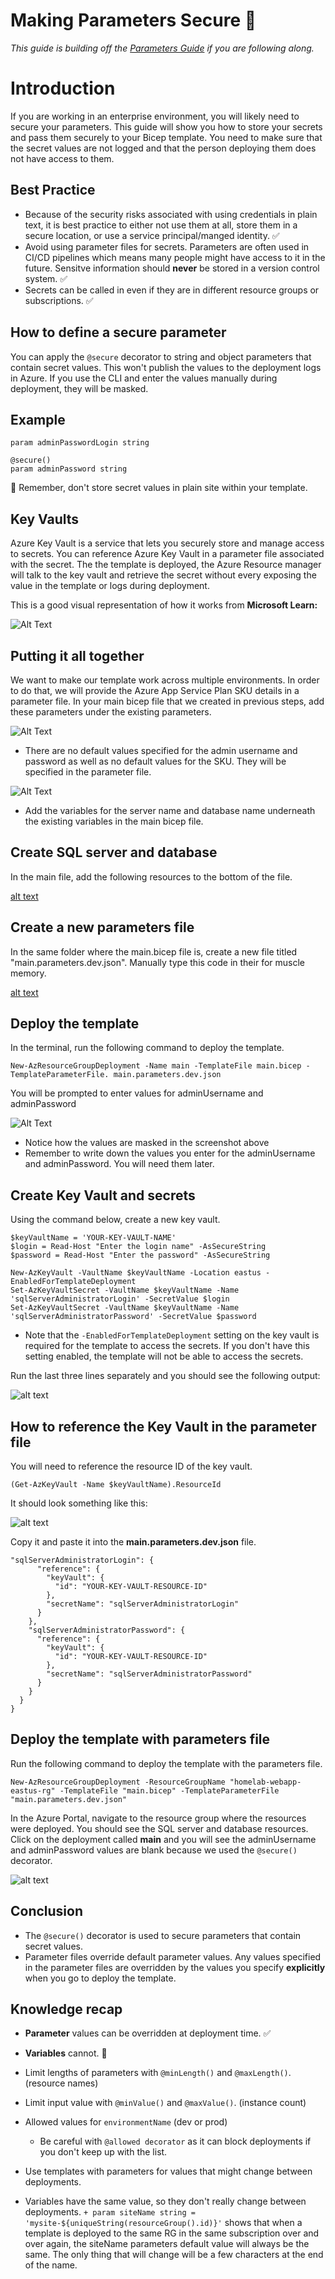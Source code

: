 # Making Parameters Secure 🔑

*This guide is building off the [Parameters Guide](./ParametersGuide.md) if you are following along.*

<h1> Introduction </h1>

If you are working in an enterprise environment, you will likely need to secure your parameters. This guide will show you how to store your secrets and pass them securely to your Bicep template. You need to make sure that the secret values are not logged and that the person deploying them does not have access to them.

## Best Practice 
+ Because of the security risks associated with using credentials in plain text, it is best practice to either not use them at all, store them in a secure location, or use a service principal/manged identity. ✅
+ Avoid using parameter files for secrets. Parameters are often used in CI/CD pipelines which means many people might have access to it in the future. Sensitve information should **never** be stored in a version control system. ✅
+ Secrets can be called in even if they are in different resource groups or subscriptions. ✅

## How to define a secure parameter

You can apply the ```@secure``` decorator to string and object parameters that contain secret values. This won't publish the values to the deployment logs in Azure. If you use the CLI and enter the values manually during deployment, they will be masked. 

## Example

```@secure()
param adminPasswordLogin string

@secure()
param adminPassword string
```
🚨 Remember, don't store secret values in plain site within your template. 

## Key Vaults 

Azure Key Vault is a service that lets you securely store and manage access to secrets. You can reference Azure Key Vault in a parameter file associated with the secret. The the template is deployed, the Azure Resource manager will talk to the key vault and retrieve the secret without every exposing the value in the template or logs during deployment. 

This is a good visual representation of how it works from **Microsoft Learn:**

![Alt Text](https://learn.microsoft.com/en-us/training/modules/build-reusable-bicep-templates-parameters/media/5-parameter-file-key-vault.png)

## Putting it all together

We want to make our template work across multiple environments. In order to do that, we will provide the Azure App Service Plan SKU details in a parameter file. In your main bicep file that we created in previous steps, add these parameters under the existing parameters. 



![Alt Text](https://i.imgur.com/w5ahhKP.png)

+ There are no default values specified for the admin username and password as well as no default values for the SKU. They will be specified in the parameter file.

![Alt Text](https://i.imgur.com/PrwvcD6.png)

+ Add the variables for the server name and database name underneath the existing variables in the main bicep file. 

## Create SQL server and database

In the main file, add the following resources to the bottom of the file. 

[alt text](blob:https://imgur.com/1995a730-6a29-4b0c-9ac8-cd6b25a33009)

## Create a new parameters file

In the same folder where the  main.bicep file is, create a new file titled "main.parameters.dev.json". Manually type this code in their for muscle memory. 

[alt text](https://i.imgur.com/u5N817A.png)

## Deploy the template

In the terminal, run the following command to deploy the template. 

```
New-AzResourceGroupDeployment -Name main -TemplateFile main.bicep -TemplateParameterFile. main.parameters.dev.json
```

You will be prompted to enter values for adminUsername and adminPassword 

![Alt Text](https://i.imgur.com/HChoPjl.png)

+ Notice how the values are masked in the screenshot above
+ Remember to write down the values you enter for the adminUsername and adminPassword. You will need them later.

## Create Key Vault and secrets 

Using the command below, create a new key vault. 

```
$keyVaultName = 'YOUR-KEY-VAULT-NAME'
$login = Read-Host "Enter the login name" -AsSecureString
$password = Read-Host "Enter the password" -AsSecureString

New-AzKeyVault -VaultName $keyVaultName -Location eastus -EnabledForTemplateDeployment
Set-AzKeyVaultSecret -VaultName $keyVaultName -Name 'sqlServerAdministratorLogin' -SecretValue $login
Set-AzKeyVaultSecret -VaultName $keyVaultName -Name 'sqlServerAdministratorPassword' -SecretValue $password
```
+ Note that the ```-EnabledForTemplateDeployment``` setting on the key vault is required for the template to access the secrets. If you don't have this setting enabled, the template will not be able to access the secrets.

Run the last three lines separately and you should see the following output:

![alt text](https://i.imgur.com/fUCrmdq.png)

## How to reference the Key Vault in the parameter file

You will need to reference the resource ID of the key vault. 

```
(Get-AzKeyVault -Name $keyVaultName).ResourceId
```

It should look something like this: 

![alt text](https://i.imgur.com/is0fmmw.png)

Copy it and paste it into the  **main.parameters.dev.json** file. 

```
"sqlServerAdministratorLogin": {
      "reference": {
        "keyVault": {
          "id": "YOUR-KEY-VAULT-RESOURCE-ID"
        },
        "secretName": "sqlServerAdministratorLogin"
      }
    },
    "sqlServerAdministratorPassword": {
      "reference": {
        "keyVault": {
          "id": "YOUR-KEY-VAULT-RESOURCE-ID"
        },
        "secretName": "sqlServerAdministratorPassword"
      }
    }
  }
}
```

## Deploy the template with parameters file

Run the following command to deploy the template with the parameters file. 

```
New-AzResourceGroupDeployment -ResourceGroupName "homelab-webapp-eastus-rg" -TemplateFile "main.bicep" -TemplateParameterFile "main.parameters.dev.json"
```

In the Azure Portal, navigate to the resource group where the resources were deployed. You should see the SQL server and database resources. Click on the deployment called **main** and you will see the adminUsername and adminPassword values are blank because we used the ```@secure()``` decorator.

![alt text](https://i.imgur.com/cVB6Bui.png)

## Conclusion

+ The ```@secure()``` decorator is used to secure parameters that contain secret values.
+ Parameter files override default parameter values. Any values specified in the parameter files are overridden by the values you specify **explicitly** when you go to deploy the template.

## Knowledge recap
+ **Parameter** values can be overridden at deployment time. ✅
+ **Variables** cannot. 🚫
+ Limit lengths of parameters with ```@minLength()``` and ```@maxLength()```. (resource names)
+ Limit input value with ```@minValue()``` and ```@maxValue()```. (instance count)
+ Allowed values for ```environmentName``` (dev or prod)
  + Be careful with ```@allowed decorator``` as it can block deployments if you don't keep up with the list.

+ Use templates with parameters for values that might change between deployments.
+ Variables have the same value, so they don't really change between deployments. 
```+ param siteName string = 'mysite-${uniqueString(resourceGroup().id)}'``` shows that when a template is deployed to the same RG in the same subscription over and over again, the siteName parameters default value will always be the same. The only thing that will change will be a few characters at the end of the name. 